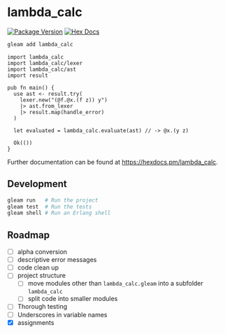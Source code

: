 # lambda_calc

[![Package Version](https://img.shields.io/hexpm/v/lambda_calc)](https://hex.pm/packages/lambda_calc)
[![Hex Docs](https://img.shields.io/badge/hex-docs-ffaff3)](https://hexdocs.pm/lambda_calc/)

```sh
gleam add lambda_calc
```
```gleam
import lambda_calc
import lambda_calc/lexer
import lambda_calc/ast
import result

pub fn main() {
  use ast <- result.try(
    lexer.new("(@f.@x.(f z)) y")
    |> ast.from_lexer
    |> result.map(handle_error)
  )

  let evaluated = lambda_calc.evaluate(ast) // -> @x.(y z)

  Ok(())
}
```

Further documentation can be found at <https://hexdocs.pm/lambda_calc>.

## Development

```sh
gleam run   # Run the project
gleam test  # Run the tests
gleam shell # Run an Erlang shell
```

## Roadmap
- [ ] alpha conversion
- [ ] descriptive error messages
- [ ] code clean up
- [ ] project structure
    - [ ] move modules other than `lambda_calc.gleam` into a subfolder `lambda_calc`
    - [ ] split code into smaller modules
- [ ] Thorough testing
- [ ] Underscores in variable names
- [x] assignments
